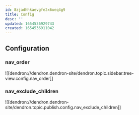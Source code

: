 ```yaml
---
id: 8zjadhhkaevgfe2x6ueq4g9
title: Config
desc: ''
updated: 1654536929743
created: 1654536911042
---
```


## Configuration

### nav_order
![[dendron://dendron.dendron-site/dendron.topic.sidebar.tree-view.config.nav_order]]

### nav_exclude_children
![[dendron://dendron.dendron-site/dendron.topic.publish.config.nav_exclude_children]]